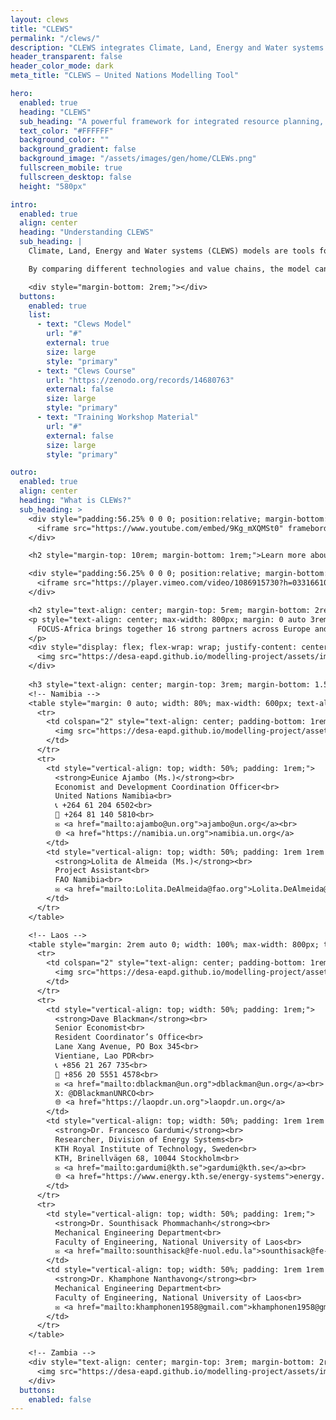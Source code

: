 ```yaml
---
layout: clews
title: "CLEWS"
permalink: "/clews/"
description: "CLEWS integrates Climate, Land, Energy and Water systems to support sustainable development strategies."
header_transparent: false
header_color_mode: dark
meta_title: "CLEWS – United Nations Modelling Tool"

hero:
  enabled: true
  heading: "CLEWS"
  sub_heading: "A powerful framework for integrated resource planning, helping governments align strategies with sustainability goals."
  text_color: "#FFFFFF"
  background_color: ""
  background_gradient: false
  background_image: "/assets/images/gen/home/CLEWs.png"
  fullscreen_mobile: true
  fullscreen_desktop: false
  height: "580px"

intro:
  enabled: true
  align: center
  heading: "Understanding CLEWS"
  sub_heading: |
    Climate, Land, Energy and Water systems (CLEWS) models are tools for simultaneous consideration of food, energy and water security. They are designed to assess how production and use of these resources may contribute to climate change, and how climate change may affect these resource systems.

    By comparing different technologies and value chains, the model can identify pressure points and indicate synergies and trade-offs to reach development goals. CLEWS can analyze policy decisions on issues such as climate action, competition for water and agricultural modernization.

    <div style="margin-bottom: 2rem;"></div>
  buttons:
    enabled: true
    list:
      - text: "Clews Model"
        url: "#"
        external: true
        size: large
        style: "primary"
      - text: "Clews Course"
        url: "https://zenodo.org/records/14680763"
        external: false
        size: large
        style: "primary"
      - text: "Training Workshop Material"
        url: "#"
        external: false
        size: large
        style: "primary"

outro:
  enabled: true
  align: center
  heading: "What is CLEWs?"
  sub_heading: >
    <div style="padding:56.25% 0 0 0; position:relative; margin-bottom: 5rem;">
      <iframe src="https://www.youtube.com/embed/9Kg_mXQMSt0" frameborder="0" allowfullscreen style="position:absolute; top:0; left:0; width:100%; height:100%;" title="YouTube Video"></iframe>
    </div>

    <h2 style="margin-top: 10rem; margin-bottom: 1rem;">Learn more about how the CLEWs model is supporting the work of different sectors</h2>

    <div style="padding:56.25% 0 0 0; position:relative; margin-bottom: 5rem;">
      <iframe src="https://player.vimeo.com/video/1086915730?h=0331661007" frameborder="0" allowfullscreen style="position:absolute; top:0; left:0; width:100%; height:100%;" title="Vimeo Video"></iframe>
    </div>

    <h2 style="text-align: center; margin-top: 5rem; margin-bottom: 2rem;">Meet Our Partners</h2>
    <p style="text-align: center; max-width: 800px; margin: 0 auto 3rem;">
      FOCUS-Africa brings together 16 strong partners across Europe and Africa. The project consortium unites an excellent mix of research institutions, international organisations involved in implementing the Climate Services Information System pillar of GFCS, service providers, industry end-users and social scientists to address the full-value chain of climate services delivery.
    </p>
    <div style="display: flex; flex-wrap: wrap; justify-content: center; gap: 2rem; margin-bottom: 4rem;">
      <img src="https://desa-eapd.github.io/modelling-project/assets/images/gen/home/partners.png" style="max-width: 100%; height: auto; width: 1000px;">
    </div>   
    
    <h3 style="text-align: center; margin-top: 3rem; margin-bottom: 1.5rem;"><u>Contact Information</u></h3>
    <!-- Namibia -->
    <table style="margin: 0 auto; width: 80%; max-width: 600px; text-align: left;">
      <tr>
        <td colspan="2" style="text-align: center; padding-bottom: 1rem;">
          <img src="https://desa-eapd.github.io/modelling-project/assets/images/gen/blog/namibia_flag.png" alt="Namibia Flag" style="height: 50px;">
        </td>
      </tr>
      <tr>
        <td style="vertical-align: top; width: 50%; padding: 1rem;">
          <strong>Eunice Ajambo (Ms.)</strong><br>
          Economist and Development Coordination Officer<br>
          United Nations Namibia<br>
          📞 +264 61 204 6502<br>
          📱 +264 81 140 5810<br>
          ✉️ <a href="mailto:ajambo@un.org">ajambo@un.org</a><br>
          🌐 <a href="https://namibia.un.org">namibia.un.org</a>
        </td>
        <td style="vertical-align: top; width: 50%; padding: 1rem 1rem 1rem 5rem;">
          <strong>Lolita de Almeida (Ms.)</strong><br>
          Project Assistant<br>
          FAO Namibia<br>
          ✉️ <a href="mailto:Lolita.DeAlmeida@fao.org">Lolita.DeAlmeida@fao.org</a>
        </td>
      </tr>
    </table>

    <!-- Laos -->
    <table style="margin: 2rem auto 0; width: 100%; max-width: 800px; text-align: left;">
      <tr>
        <td colspan="2" style="text-align: center; padding-bottom: 1rem;">
          <img src="https://desa-eapd.github.io/modelling-project/assets/images/gen/blog/laos_flag.png" alt="Laos Flag" style="height: 50px;">
        </td>
      </tr>
      <tr>
        <td style="vertical-align: top; width: 50%; padding: 1rem;">
          <strong>Dave Blackman</strong><br>
          Senior Economist<br>
          Resident Coordinator’s Office<br>
          Lane Xang Avenue, PO Box 345<br>
          Vientiane, Lao PDR<br>
          📞 +856 21 267 735<br>
          📱 +856 20 5551 4578<br>
          ✉️ <a href="mailto:dblackman@un.org">dblackman@un.org</a><br>
          X: @DBlackmanUNRCO<br>
          🌐 <a href="https://laopdr.un.org">laopdr.un.org</a>
        </td>
        <td style="vertical-align: top; width: 50%; padding: 1rem 1rem 1rem 5rem;">
          <strong>Dr. Francesco Gardumi</strong><br>
          Researcher, Division of Energy Systems<br>
          KTH Royal Institute of Technology, Sweden<br>
          KTH, Brinellvägen 68, 10044 Stockholm<br>
          ✉️ <a href="mailto:gardumi@kth.se">gardumi@kth.se</a><br>
          🌐 <a href="https://www.energy.kth.se/energy-systems">energy.kth.se</a> | <a href="http://www.osemosys.org">osemosys.org</a>
        </td>
      </tr>
      <tr>
        <td style="vertical-align: top; width: 50%; padding: 1rem;">
          <strong>Dr. Sounthisack Phommachanh</strong><br>
          Mechanical Engineering Department<br>
          Faculty of Engineering, National University of Laos<br>
          ✉️ <a href="mailto:sounthisack@fe-nuol.edu.la">sounthisack@fe-nuol.edu.la</a>
        </td>
        <td style="vertical-align: top; width: 50%; padding: 1rem 1rem 1rem 5rem;">
          <strong>Dr. Khamphone Nanthavong</strong><br>
          Mechanical Engineering Department<br>
          Faculty of Engineering, National University of Laos<br>
          ✉️ <a href="mailto:khamphonen1958@gmail.com">khamphonen1958@gmail.com</a>
        </td>
      </tr>
    </table>

    <!-- Zambia -->
    <div style="text-align: center; margin-top: 3rem; margin-bottom: 2rem;">
      <img src="https://desa-eapd.github.io/modelling-project/assets/images/gen/blog/zambia_flag.png" alt="Zambia Flag" style="height: 50px;">
    </div>
  buttons:
    enabled: false
---
```

